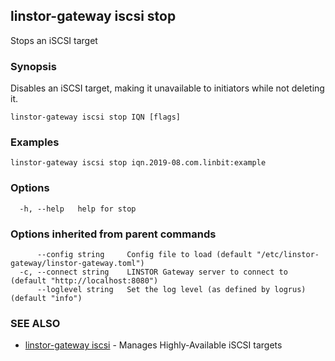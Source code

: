 ## linstor-gateway iscsi stop

Stops an iSCSI target

### Synopsis

Disables an iSCSI target, making it unavailable to initiators while not deleting it.

```
linstor-gateway iscsi stop IQN [flags]
```

### Examples

```
linstor-gateway iscsi stop iqn.2019-08.com.linbit:example
```

### Options

```
  -h, --help   help for stop
```

### Options inherited from parent commands

```
      --config string     Config file to load (default "/etc/linstor-gateway/linstor-gateway.toml")
  -c, --connect string    LINSTOR Gateway server to connect to (default "http://localhost:8080")
      --loglevel string   Set the log level (as defined by logrus) (default "info")
```

### SEE ALSO

* [linstor-gateway iscsi](linstor-gateway_iscsi.md)	 - Manages Highly-Available iSCSI targets

